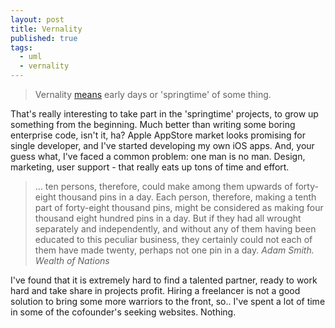 ```yaml
---
layout: post
title: Vernality
published: true
tags: 
  - uml
  - vernality
---
```




>Vernality [means](http://phrontistery.info/v.html) early days or 'springtime' of some thing. 

That's really interesting to take part in the 'springtime' projects, to grow up something from the beginning. Much better than writing some boring enterprise code, isn't it, ha? Apple AppStore market looks promising for single developer, and I've  started developing my own iOS apps. And, your guess what, I've faced a common problem: one man is no man. Design, marketing, user support - that really eats up tons of time and effort. 

> ... ten persons, therefore, could make among them upwards of forty-eight thousand pins in a day. Each person, therefore, making a tenth part of forty-eight thousand pins, might be considered as making four thousand eight hundred pins in a day. But if they had all wrought separately and independently, and without any of them having been educated to this peculiar business, they certainly could not each of them have made twenty, perhaps not one pin in a day. 
*Adam Smith. Wealth of Nations* 

I've found that it is extremely hard to find a talented partner, ready to work hard and take share in projects profit. Hiring a freelancer is not a good solution to bring some more warriors to the front, so.. I've spent a lot of time in some of the cofounder's seeking websites. Nothing.
